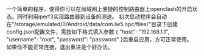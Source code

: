 一个简单的程序，使得你可以在局域网上便捷的控制路由器上openclash的开启状态。同时利用iperf3实现路由器到设备的测速。
初次启动程序会自动在"/storage/emulated/0/Android/data/com.lw5.opc/files/"目录下创建config.json配置文件，需按如下格式填入参数
{
  "host": "192.168.1.1",
  "username": "root",
  "password": "password"
}后重启应用，方可正常使用。
如果你不能正常连接，退出重进是个好办法。
